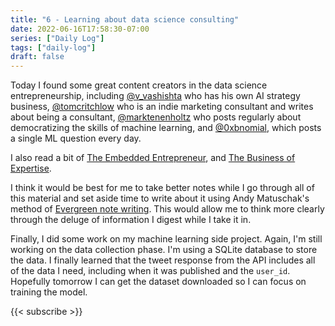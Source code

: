 ```yaml
---
title: "6 - Learning about data science consulting"
date: 2022-06-16T17:58:30-07:00
series: ["Daily Log"]
tags: ["daily-log"]
draft: false
---
```


Today I found some great content creators in the data science entrepreneurship, including [@v_vashishta](https://twitter.com/v_vashishta) who has his own AI strategy business, [@tomcritchlow](https://twitter.com/tomcritchlow) who is an indie marketing consultant and writes about being a consultant, [@marktenenholtz](https://twitter.com/marktenenholtz) who posts regularly about democratizing the skills of machine learning, and [@0xbnomial](https://twitter.com/0xbnomial), which posts a single ML question every day.

I also read a bit of [The Embedded Entrepreneur](https://www.amazon.com/Embedded-Entrepreneur-Build-Audience-Driven-Business/dp/3982195764), and [The Business of Expertise](https://www.amazon.com/Business-Expertise-Entrepreneurial-Experts-Convert/dp/1605440604).

I think it would be best for me to take better notes while I go through all of this material and set aside time to write about it using Andy Matuschak's method of [Evergreen note writing](https://notes.andymatuschak.org/z3SjnvsB5aR2ddsycyXofbYR7fCxo7RmKW2be). This would allow me to think more clearly through the deluge of information I digest while I take it in.

Finally, I did some work on my machine learning side project. Again, I'm still working on the data collection phase. I'm using a SQLite database to store the data. I finally learned that the tweet response from the API includes all of the data I need, including when it was published and the `user_id`. Hopefully tomorrow I can get the dataset downloaded so I can focus on training the model.

{{< subscribe >}}

